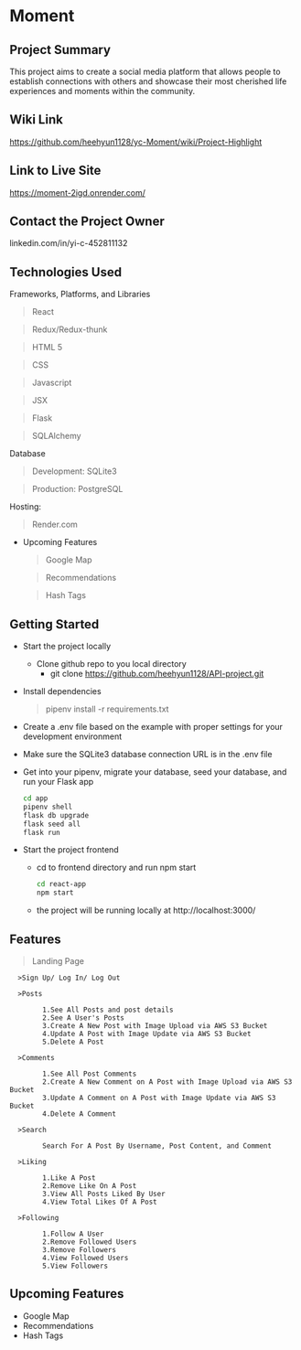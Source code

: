 # Moment


## Project Summary
This project aims to create a social media platform that allows people to establish connections with others and showcase their most cherished life experiences and moments within the community.

## Wiki Link
https://github.com/heehyun1128/yc-Moment/wiki/Project-Highlight
## Link to Live Site

https://moment-2igd.onrender.com/


## Contact the Project Owner
linkedin.com/in/yi-c-452811132
## Technologies Used

Frameworks, Platforms, and Libraries
> React

> Redux/Redux-thunk

> HTML 5

> CSS

> Javascript

> JSX

> Flask

> SQLAlchemy

Database
> Development: SQLite3

> Production: PostgreSQL

Hosting:
> Render.com


- Upcoming Features
   >Google Map

   >Recommendations

   >Hash Tags
      


## Getting Started


* Start the project locally

  - Clone github repo to you local directory
    - git clone https://github.com/heehyun1128/API-project.git

*  Install dependencies

      >pipenv install -r requirements.txt

*  Create a .env file based on the example with proper settings for your development environment

*  Make sure the SQLite3 database connection URL is in the .env file
*  Get into your pipenv, migrate your database, seed your database, and run your Flask app

   ````bash
   cd app
   pipenv shell
   flask db upgrade
   flask seed all
   flask run


*  Start the project frontend
    - cd to frontend directory and run npm start
      ````bash
      cd react-app
      npm start
    - the project will be running locally at http://localhost:3000/
      

## Features


  >Landing Page

      >Sign Up/ Log In/ Log Out

      >Posts

            1.See All Posts and post details
            2.See A User's Posts
            3.Create A New Post with Image Upload via AWS S3 Bucket 
            4.Update A Post with Image Update via AWS S3 Bucket 
            5.Delete A Post

      >Comments
            
            1.See All Post Comments
            2.Create A New Comment on A Post with Image Upload via AWS S3 Bucket
            3.Update A Comment on A Post with Image Update via AWS S3 Bucket 
            4.Delete A Comment

      >Search

            Search For A Post By Username, Post Content, and Comment

      >Liking
            
            1.Like A Post
            2.Remove Like On A Post
            3.View All Posts Liked By User
            4.View Total Likes Of A Post

      >Following
            
            1.Follow A User
            2.Remove Followed Users
            3.Remove Followers
            4.View Followed Users
            5.View Followers

## Upcoming Features



* Google Map
* Recommendations
* Hash Tags




